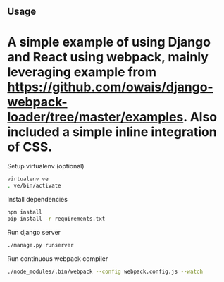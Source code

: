 ## Usage
# A simple example of using Django and React using webpack, mainly leveraging example from https://github.com/owais/django-webpack-loader/tree/master/examples. Also included a simple inline integration of CSS.

Setup virtualenv (optional)
```bash
virtualenv ve
. ve/bin/activate
```

Install dependencies
```bash
npm install
pip install -r requirements.txt
```

Run django server
```bash
./manage.py runserver
```

Run continuous webpack compiler
```bash
./node_modules/.bin/webpack --config webpack.config.js --watch
```

